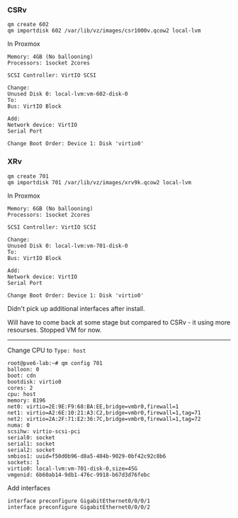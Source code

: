 
### CSRv

```
qm create 602
qm importdisk 602 /var/lib/vz/images/csr1000v.qcow2 local-lvm
```

In Proxmox 
```
Memory: 4GB (No ballooning)
Processors: 1socket 2cores

SCSI Controller: VirtIO SCSI

Change: 
Unused Disk 0: local-lvm:vm-602-disk-0
To:
Bus: VirtIO Block

Add:
Network device: VirtIO
Serial Port

Change Boot Order: Device 1: Disk 'virtio0'
```


### XRv

```
qm create 701
qm importdisk 701 /var/lib/vz/images/xrv9k.qcow2 local-lvm
```

In Proxmox 
```
Memory: 6GB (No ballooning)
Processors: 1socket 2cores

SCSI Controller: VirtIO SCSI

Change: 
Unused Disk 0: local-lvm:vm-701-disk-0
To:
Bus: VirtIO Block

Add:
Network device: VirtIO
Serial Port

Change Boot Order: Device 1: Disk 'virtio0'
```

Didn't pick up additional interfaces after install.  

Will have to come back at some stage but compared to CSRv - it using more resourses.  Stopped VM for now.

--------------------------

Change CPU to ```Type: host```

```
root@pve6-lab:~# qm config 701 
balloon: 0
boot: cdn
bootdisk: virtio0
cores: 2
cpu: host
memory: 8196
net0: virtio=2E:9E:F9:68:BA:EE,bridge=vmbr0,firewall=1
net1: virtio=A2:6E:10:21:A3:C2,bridge=vmbr0,firewall=1,tag=71
net2: virtio=2A:2F:71:E2:36:7C,bridge=vmbr0,firewall=1,tag=72
numa: 0
scsihw: virtio-scsi-pci
serial0: socket
serial1: socket
serial2: socket
smbios1: uuid=f50d0b96-d8a5-404b-9029-0bf42c92c8b6
sockets: 1
virtio0: local-lvm:vm-701-disk-0,size=45G
vmgenid: 6b60ab14-9db1-476c-9918-b67d3d76febc

```



Add interfaces

```
interface preconfigure GigabitEthernet0/0/0/1
interface preconfigure GigabitEthernet0/0/0/2
```
